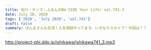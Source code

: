 ```yaml
---
title: 石川・ホンマ・ぶるんのBe-SIDE Your Life! vol.741-3
date: July 28, 2020
tags: ['2020', 'July 2020', 'vol.741']
draft: false
summary: ほんまさんも合流！人生相談やってます。いきなりスカイプ！今回は？？
---
```


http://project-phi.ddo.jp/ishikawa/ishikawa741_3.mp3